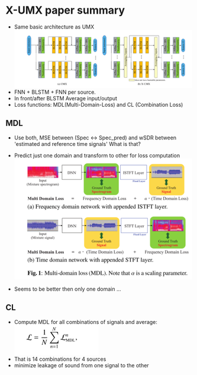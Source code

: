 # X-UMX paper summary


* Same basic architecture as UMX 
![](pics/UMX.png)
* FNN + BLSTM  + FNN per source.
* In front/after BLSTM Average input/output
* Loss functions: MDL(Multi-Domain-Loss) and CL (Combination Loss)


## MDL
* Use both, MSE between (Spec <-> Spec_pred) and wSDR between 'estimated and reference time signals' What is that?
* Predict just one domain and transform to other for loss computation 
![](pics/MDL.png)

* Seems to be better then only one domain ...

 
## CL
* Compute MDL for all combinations of signals and average:
![](pics/CL_form.png)
* That is 14 combinations for 4 sources
* minimize leakage of sound from one signal to the other

